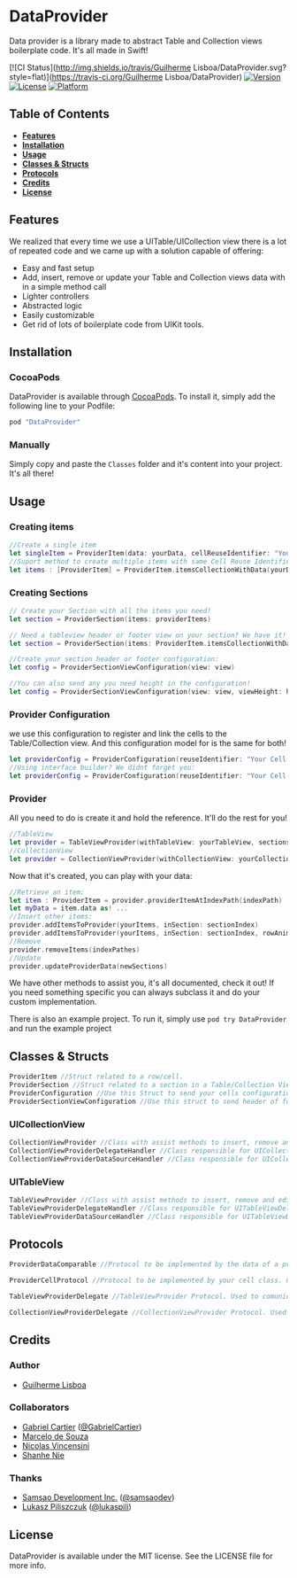 # DataProvider
Data provider is a library made to abstract Table and Collection views boilerplate code. It's all made in Swift!

[![CI Status](http://img.shields.io/travis/Guilherme Lisboa/DataProvider.svg?style=flat)](https://travis-ci.org/Guilherme Lisboa/DataProvider)
[![Version](https://img.shields.io/cocoapods/v/DataProvider.svg?style=flat)](http://cocoapods.org/pods/DataProvider)
[![License](https://img.shields.io/cocoapods/l/DataProvider.svg?style=flat)](http://cocoapods.org/pods/DataProvider)
[![Platform](https://img.shields.io/cocoapods/p/DataProvider.svg?style=flat)](http://cocoapods.org/pods/DataProvider)

## Table of Contents
- **[Features](#features)**  
- **[Installation](#installation)**  
- **[Usage](#usage)**  
- **[Classes & Structs](#classes-structs)**  
- **[Protocols](#protocols)**  
- **[Credits](#credits)**  
- **[License](#license)**  

## Features
We realized that every time we use a UITable/UICollection view there is a lot of repeated code and we came up with a solution capable of offering:
- Easy and fast setup
- Add, insert, remove or update your Table and Collection views data with in a simple method call
- Lighter controllers
- Abstracted logic
- Easily customizable
- Get rid of lots of boilerplate code from UIKit tools.

## Installation
### CocoaPods
DataProvider is available through [CocoaPods](http://cocoapods.org). To install
it, simply add the following line to your Podfile:

```ruby
pod "DataProvider"
```
### Manually
Simply copy and paste the ```Classes``` folder and it's content into your project. It's all there!

## Usage
### Creating items
```swift
//Create a single item
let singleItem = ProviderItem(data: yourData, cellReuseIdentifier: "Your Cell Reuse ID")
//Suport method to create multiple items with same Cell Reuse Identifier.
let items : [ProviderItem] = ProviderItem.itemsCollectionWithData(yourDataArray, cellReuseIdentifier: "Your Cell Reuse ID")
```
### Creating Sections

```swift
// Create your Section with all the items you need!
let section = ProviderSection(items: providerItems)

// Need a tableview header or footer view on your section? We have it!
let section = ProviderSection(items: ProviderItem.itemsCollectionWithData(items, cellReuseIdentifier: kCellRID), headerViewConfig: headerConfig, footerViewConfig: footerConfig)

//Create your section header or footer configuration:
let config = ProviderSectionViewConfiguration(view: view)

//You can also send any you need height in the configuration!
let config = ProviderSectionViewConfiguration(view: view, viewHeight: height)
```
### Provider Configuration

we use this configuration to register and link the cells to the Table/Collection view. And this configuration model for is the same for both!
```swift
let providerConfig = ProviderConfiguration(reuseIdentifier: "Your Cell Reuse ID", cellClass: YourClass)
//Using interface builder? We didnt forget you:
let providerConfig = ProviderConfiguration(reuseIdentifier: "Your Cell Reuse ID", cellNibName: "Your Nib Name", nibBundle: NibBundleOrNil)
```
### Provider
All you need to do is create it and hold the reference. It'll do the rest for you!
```swift
//TableView
let provider = TableViewProvider(withTableView: yourTableView, sections: yourSections, delegate: tableViewProviderDelegate, cellConfiguration: yourConfigurations)
//CollectionView
let provider = CollectionViewProvider(withCollectionView: yourCollectionView, sections: yourSections, delegate: yourCollectionViewProviderDelegate, cellConfiguration: yourConfigurations)
```
Now that it's created, you can play with your data:
```swift
//Retrieve an item:
let item : ProviderItem = provider.providerItemAtIndexPath(indexPath)
let myData = item.data as! ...
//Insert other items:
provider.addItemsToProvider(yourItems, inSection: sectionIndex)
provider.addItemsToProvider(yourItems, inSection: sectionIndex, rowAnimation: UITableViewRowAnimation.Automatic) // You can also send a row animation in case of TableViewProvider
//Remove
provider.removeItems(indexPathes)
//Update
provider.updateProviderData(newSections)
```
We have other methods to assist you, it's all documented, check it out! 
If you need something specific you can always subclass it and do your custom implementation.

There is also an example project. To run it, simply use `pod try DataProvider` and run the example project

## Classes & Structs
```swift
ProviderItem //Struct related to a row/cell.
ProviderSection //Struct related to a section in a Table/Collection View.
ProviderConfiguration //Use this Struct to send your cells configuration to the provider.
ProviderSectionViewConfiguration //Use this struct to send header of footer views configuration for your Section.
```
### UICollectionView
```swift
CollectionViewProvider //Class with assist methods to insert, remove and edit data in a collection view. Also holds a reference for delegate and datasource.
CollectionViewProviderDelegateHandler //Class responsible for UICollectionViewDelegate code. Subclass it if you need to implement other delegate methods.
CollectionViewProviderDataSourceHandler //Class responsible for UICollectionViewDataSource code. Subclass it if you need to implement other data source methods.
```
### UITableView
```swift
TableViewProvider //Class with assist methods to insert, remove and edit data in a collection view. Also holds a reference for delegate and datasource.
TableViewProviderDelegateHandler //Class responsible for UITableViewDelegate code. Subclass it if you need to implement other delegate methods.
TableViewProviderDataSourceHandler //Class responsible for UITableViewDataSource code. Subclass it if you need to implement other data source methods.

```
## Protocols
```swift
ProviderDataComparable //Protocol to be implemented by the data of a provider item. Necessary to compare and differenciate an item's content from another.

ProviderCellProtocol //Protocol to be implemented by your cell class. Consider using an extension if you're using the default UICollection/UITable ViewCell.

TableViewProviderDelegate //TableViewProvider Protocol. Used to comunicate between the provider and your application. Subclass it if additional methods are needed.

CollectionViewProviderDelegate //CollectionViewProvider Protocol. Used to comunicate between the provider and your application. Subclass it if additional methods are needed.

```

## Credits
### Author
* [Guilherme Lisboa](https://github.com/Guilherme92Dev)

### Collaborators

* [Gabriel Cartier](https://github.com/GabrielCartier) ([@GabrielCartier](https://twitter.com/GabrielCartier))
* [Marcelo de Souza](https://github.com/marcelogfsouza)
* [Nicolas Vincensini](https://github.com/N1c0L4z3R)
* [Shanhe Nie](https://github.com/ccmjz)


### Thanks

* [Samsao Development Inc.](http://www.samsaodev.com/) ([@samsaodev](https://twitter.com/SamsaoDev))
* [Lukasz Piliszczuk](https://github.com/lukaspili) ([@lukaspili](https://twitter.com/lukaspili))


## License

DataProvider is available under the MIT license. See the LICENSE file for more info.
